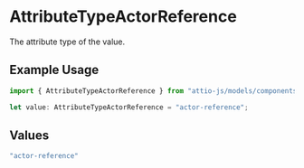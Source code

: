 # AttributeTypeActorReference

The attribute type of the value.

## Example Usage

```typescript
import { AttributeTypeActorReference } from "attio-js/models/components/outputvalue.js";

let value: AttributeTypeActorReference = "actor-reference";
```

## Values

```typescript
"actor-reference"
```